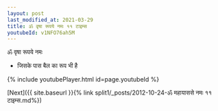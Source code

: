 ```yaml
---
layout: post
last_modified_at: 2021-03-29
title: ॐ वृषा रूपये नमः ११ टाइम्स
youtubeId: v1NFO76ah5M
---
```

 
 
 ॐ वृषा रूपये नमः  
 
 -  जिसके पास बैल का रूप भी है 
 
  
 
  
 
 
 
 
 
 


{% include youtubePlayer.html id=page.youtubeId %}
 
[Next]({{ site.baseurl }}{% link  split1/_posts/2012-10-24-ॐ महायाससे नमः ११ टाइम्स.md%})
 
